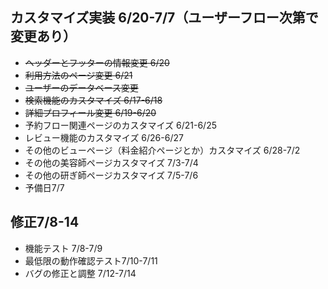 ## カスタマイズ実装 6/20-7/7（ユーザーフロー次第で変更あり）

- ~~ヘッダーとフッターの情報変更 6/20~~
- ~~利用方法のページ変更 6/21~~
- ~~ユーザーのデータベース変更~~
- ~~検索機能のカスタマイズ 6/17-6/18~~
- ~~詳細プロフィール変更 6/19-6/20~~
- 予約フロー関連ページのカスタマイズ 6/21-6/25
- レビュー機能のカスタマイズ 6/26-6/27
- その他のビューページ（料金紹介ページとか）カスタマイズ 6/28-7/2
- その他の美容師ページカスタマイズ 7/3-7/4
- その他の研ぎ師ページカスタマイズ 7/5-7/6
- 予備日7/7

## 修正7/8-14
- 機能テスト 7/8-7/9
- 最低限の動作確認テスト7/10-7/11
- バグの修正と調整 7/12-7/14
